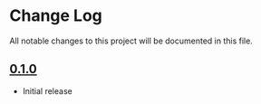 # Change Log

All notable changes to this project will be documented in this file.

## [0.1.0](https://github.com/code-dot-org/code-dot-org/pull/54284)
* Initial release
